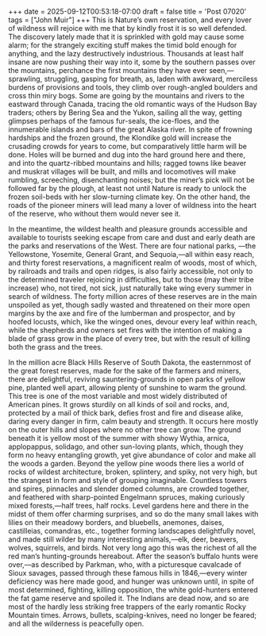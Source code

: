 +++
date = 2025-09-12T00:53:18-07:00
draft = false
title = 'Post 07020'
tags = ["John Muir"]
+++
This is Nature’s own reservation, and every lover of wildness will rejoice with me that by kindly frost it is so well defended. The discovery lately made that it is sprinkled with gold may cause some alarm; for the strangely exciting stuff makes the timid bold enough for anything, and the lazy destructively industrious. Thousands at least half insane are now pushing their way into it, some by the southern passes over the mountains, perchance the first mountains they have ever seen,—sprawling, struggling, gasping for breath, as, laden with awkward, merciless burdens of provisions and tools, they climb over rough-angled boulders and cross thin miry bogs. Some are going by the mountains and rivers to the eastward through Canada, tracing the old romantic ways of the Hudson Bay traders; others by Bering Sea and the Yukon, sailing all the way, getting glimpses perhaps of the famous fur-seals, the ice-floes, and the innumerable islands and bars of the great Alaska river. In spite of frowning hardships and the frozen ground, the Klondike gold will increase the crusading crowds for years to come, but comparatively little harm will be done. Holes will be burned and dug into the hard ground here and there, and into the quartz-ribbed mountains and hills; ragged towns like beaver and muskrat villages will be built, and mills and locomotives will make rumbling, screeching, disenchanting noises; but the miner’s pick will not be followed far by the plough, at least not until Nature is ready to unlock the frozen soil-beds with her slow-turning climate key. On the other hand, the roads of the pioneer miners will lead many a lover of wildness into the heart of the reserve, who without them would never see it.

In the meantime, the wildest health and pleasure grounds accessible and available to tourists seeking escape from care and dust and early death are the parks and reservations of the West. There are four national parks, —the Yellowstone, Yosemite, General Grant, and Sequoia,—all within easy reach, and thirty forest reservations, a magnificent realm of woods, most of which, by railroads and trails and open ridges, is also fairly accessible, not only to the determined traveler rejoicing in difficulties, but to those (may their tribe increase) who, not tired, not sick, just naturally take wing every summer in search of wildness. The forty million acres of these reserves are in the main unspoiled as yet, though sadly wasted and threatened on their more open margins by the axe and fire of the lumberman and prospector, and by hoofed locusts, which, like the winged ones, devour every leaf within reach, while the shepherds and owners set fires with the intention of making a blade of grass grow in the place of every tree, but with the result of killing both the grass and the trees.

In the million acre Black Hills Reserve of South Dakota, the easternmost of the great forest reserves, made for the sake of the farmers and miners, there are delightful, reviving sauntering-grounds in open parks of yellow pine, planted well apart, allowing plenty of sunshine to warm the ground. This tree is one of the most variable and most widely distributed of American pines. It grows sturdily on all kinds of soil and rocks, and, protected by a mail of thick bark, defies frost and fire and disease alike, daring every danger in firm, calm beauty and strength. It occurs here mostly on the outer hills and slopes where no other tree can grow. The ground beneath it is yellow most of the summer with showy Wythia, arnica, applopappus, solidago, and other sun-loving plants, which, though they form no heavy entangling growth, yet give abundance of color and make all the woods a garden. Beyond the yellow pine woods there lies a world of rocks of wildest architecture, broken, splintery, and spiky, not very high, but the strangest in form and style of grouping imaginable. Countless towers and spires, pinnacles and slender domed columns, are crowded together, and feathered with sharp-pointed Engelmann spruces, making curiously mixed forests,—half trees, half rocks. Level gardens here and there in the midst of them offer charming surprises, and so do the many small lakes with lilies on their meadowy borders, and bluebells, anemones, daises, castilleias, comandras, etc., together forming landscapes delightfully novel, and made still wilder by many interesting animals,—elk, deer, beavers, wolves, squirrels, and birds. Not very long ago this was the richest of all the red man’s hunting-grounds hereabout. After the season’s buffalo hunts were over,—as described by Parkman, who, with a picturesque cavalcade of Sioux savages, passed through these famous hills in 1846,—every winter deficiency was here made good, and hunger was unknown until, in spite of most determined, fighting, killing opposition, the white gold-hunters entered the fat game reserve and spoiled it. The Indians are dead now, and so are most of the hardly less striking free trappers of the early romantic Rocky Mountain times. Arrows, bullets, scalping-knives, need no longer be feared; and all the wilderness is peacefully open.
